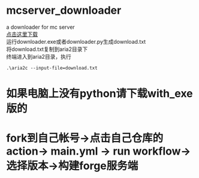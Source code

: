 # mcserver_downloader
a downloader for mc server  
[点击这里下载](https://github.com/Gyxqq/mcserver_downloader/releases/tag/v1)  
运行downloader.exe或者downloader.py生成download.txt  
将download.txt复制到aria2目录下  
终端进入到aria2目录，执行
```shell
.\aria2c --input-file=download.txt
```
# 如果电脑上没有python请下载with_exe版的
# fork到自己帐号->点击自己仓库的action-> main.yml -> run workflow->选择版本->构建forge服务端

